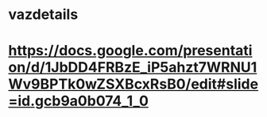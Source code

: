 # vazdetails
# https://docs.google.com/presentation/d/1JbDD4FRBzE_iP5ahzt7WRNU1Wv9BPTk0wZSXBcxRsB0/edit#slide=id.gcb9a0b074_1_0
